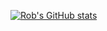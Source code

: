 [![Rob's GitHub stats](https://github-readme-stats.vercel.app/api?username=Robvdhout&count_private=true)](https://github.com/anuraghazra/github-readme-stats)
